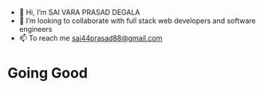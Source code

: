 - 👋 Hi, I’m SAI VARA PRASAD DEGALA
- 💞️ I’m looking to collaborate with full stack web developers and software engineers
- 📫 To reach me sai44prasad88@gmail.com

<!---
Saivaraprasad48/Saivaraprasad48 is a ✨ special ✨ repository because its `README.md` (this file) appears on your GitHub profile.
You can click the Preview link to take a look at your changes.
--->

<h1> Going Good </h1>
